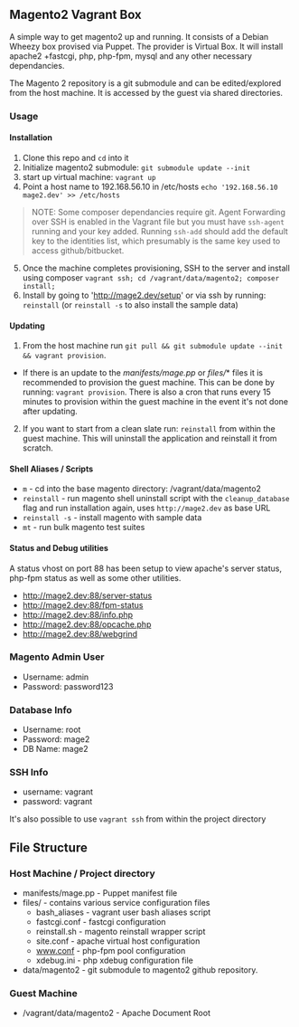 ## Magento2 Vagrant Box
A simple way to get magento2 up and running. It consists of a Debian Wheezy box provised via Puppet. The provider is Virtual Box. It will install apache2 +fastcgi, php, php-fpm, mysql and any other necessary dependancies.

The Magento 2 repository is a git submodule and can be edited/explored from the host machine. It is accessed by the guest via shared directories.

### Usage
#### Installation
1. Clone this repo and `cd` into it
2. Initialize magento2 submodule: `git submodule update --init`
3. start up virtual machine: `vagrant up`
4. Point a host name to 192.168.56.10 in /etc/hosts `echo '192.168.56.10 mage2.dev' >> /etc/hosts`
>NOTE: Some composer dependancies require git. Agent Forwarding over SSH is enabled in the Vagrant file but you must have `ssh-agent` running and your key added. Running `ssh-add` should add the default key to the identities list, which presumably is the same key used to access github/bitbucket.
5. Once the machine completes provisioning, SSH to the server and install using composer `vagrant ssh; cd /vagrant/data/magento2; composer install;`
6. Install by going to 'http://mage2.dev/setup' or via ssh by running: `reinstall` (or `reinstall -s` to also install the sample data)

#### Updating
1. From the host machine run `git pull && git submodule update --init && vagrant provision`.
  * If there is an update to the *manifests/mage.pp* or *files/** files it is recommended to provision the guest machine. This can be done by running: `vagrant provision`. There is also a cron that runs every 15 minutes to
provision within the guest machine in the event it's not done after updating.
2. If you want to start from a clean slate run: `reinstall` from within the guest machine. This will uninstall the application and reinstall it from scratch.


#### Shell Aliases / Scripts
* `m` - cd into the base magento directory: /vagrant/data/magento2
* `reinstall` - run magento shell uninstall script with the `cleanup_database` flag and run installation again, uses `http://mage2.dev` as base URL
 * `reinstall -s` - install magento with sample data
* `mt` - run bulk magento test suites

#### Status and Debug utilities
A status vhost on port 88 has been setup to view apache's server status, php-fpm status as well as some other utilities.

* http://mage2.dev:88/server-status
* http://mage2.dev:88/fpm-status
* http://mage2.dev:88/info.php
* http://mage2.dev:88/opcache.php
* http://mage2.dev:88/webgrind

### Magento Admin User
* Username: admin
* Password: password123

### Database Info
* Username: root
* Password: mage2
* DB Name: mage2

### SSH Info
* username: vagrant
* password: vagrant

It's also possible to use `vagrant ssh` from within the project directory

## File Structure

### Host Machine / Project directory
* manifests/mage.pp - Puppet manifest file
* files/ - contains various service configuration files
  * bash_aliases - vagrant user bash aliases script
  * fastcgi.conf - fastcgi configuration
  * reinstall.sh - magento reinstall wrapper script
  * site.conf - apache virtual host configuration
  * www.conf - php-fpm pool configuration
  * xdebug.ini - php xdebug configuration file
* data/magento2 - git submodule to magento2 github repository.


### Guest Machine
* /vagrant/data/magento2 - Apache Document Root
